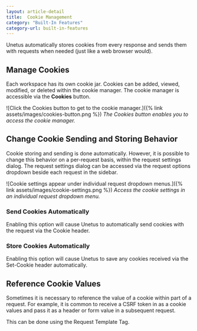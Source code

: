 ```yaml
---
layout: article-detail
title:  Cookie Management
category: "Built-In Features"
category-url: built-in-features
---
```


Unetus automatically stores cookies from every response and sends them with requests when needed (just like a web browser would).

## Manage Cookies

Each workspace has its own cookie jar. Cookies can be added, viewed, modified, or deleted within the cookie manager. The cookie manager is accessible via the **Cookies** button. 

![Click the Cookies button to get to the cookie manager.]({% link assets/images/cookies-button.png %})
_The Cookies button enables you to access the cookie manager._

## Change Cookie Sending and Storing Behavior

Cookie storing and sending is done automatically. However, it is possible to change this behavior on a per-request basis, within the request settings dialog. The request settings dialog can be accessed via the request options dropdown beside each request in the sidebar.

![Cookie settings appear under individual request dropdown menus.]({% link assets/images/cookie-settings.png %})
_Access the cookie settings in an individual request dropdown menu._

### Send Cookies Automatically

Enabling this option will cause Unetus to automatically send cookies with the request via the Cookie header.

### Store Cookies Automatically

Enabling this option will cause Unetus to save any cookies received via the Set-Cookie header automatically.

## Reference Cookie Values

Sometimes it is necessary to reference the value of a cookie within part of a request. For example, it is common to receive a CSRF token in as a cookie values and pass it as a header or form value in a subsequent request.

This can be done using the Request Template Tag.
